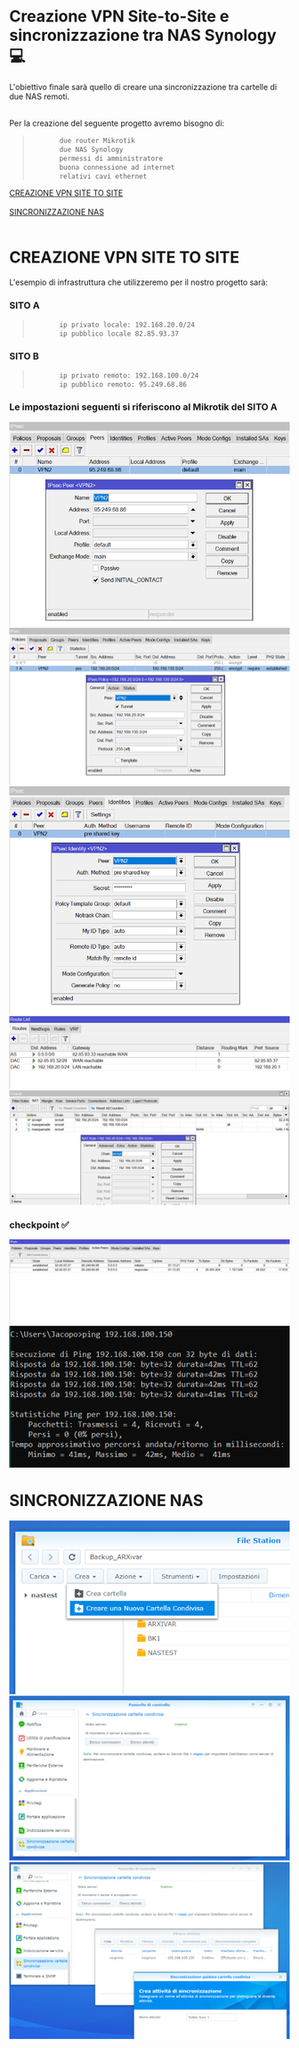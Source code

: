 # Creazione VPN Site-to-Site e sincronizzazione tra NAS Synology :computer:
L'obiettivo finale sarà quello di creare una sincronizzazione tra cartelle di due NAS remoti.<br>
<br>

Per la creazione del seguente progetto avremo bisogno di:
>            due router Mikrotik
>            due NAS Synology
>            permessi di amministratore
>            buona connessione ad internet
>            relativi cavi ethernet

[CREAZIONE VPN SITE TO SITE](#CREAZIONE-VPN-SITE-TO-SITE)<br><br>
[SINCRONIZZAZIONE NAS](#SINCRONIZZAZIONE-NAS)<br><br>

# CREAZIONE VPN SITE TO SITE
L'esempio di infrastruttura che utilizzeremo per il nostro progetto sarà:

### SITO A
>            ip privato locale: 192.168.20.0/24
>            ip pubblico locale 82.85.93.37

### SITO B
>            ip privato remoto: 192.168.100.0/24
>            ip pubblico remoto: 95.249.68.86

### Le impostazioni seguenti si riferiscono al Mikrotik del SITO A
![](/Immagini/1.PNG)
![](/Immagini/2.PNG)
![](/Immagini/3.PNG)
![](/Immagini/4.PNG)
![](/Immagini/5.PNG)

### checkpoint :white_check_mark: <br>
![](/Immagini/6.PNG)
![](/Immagini/7.PNG)

# SINCRONIZZAZIONE NAS
![](/Immagini/a.PNG)
![](/Immagini/b.PNG)
![](/Immagini/c.PNG)
